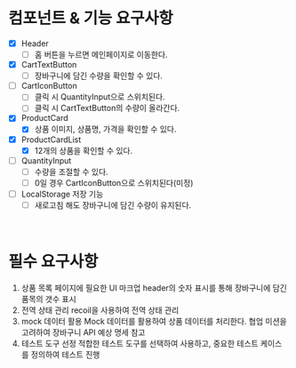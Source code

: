 # 컴포넌트 & 기능 요구사항

- [x] Header
  - [ ] 홈 버튼을 누르면 메인페이지로 이동한다.
- [x] CartTextButton
  - [ ] 장바구니에 담긴 수량을 확인할 수 있다.
- [ ] CartIconButton
  - [ ] 클릭 시 QuantityInput으로 스위치된다.
  - [ ] 클릭 시 CartTextButton의 수량이 올라간다.
- [x] ProductCard
  - [x] 상품 이미지, 상품명, 가격을 확인할 수 있다.
- [x] ProductCardList
  - [x] 12개의 상품을 확인할 수 있다.
- [ ] QuantityInput
  - [ ] 수량을 조절할 수 있다.
  - [ ] 0일 경우 CartIconButton으로 스위치된다(미정)
- [ ] LocalStorage 저장 기능
  - [ ] 새로고침 해도 장바구니에 담긴 수량이 유지된다.

<br>

# 필수 요구사항

1. 상품 목록 페이지에 필요한 UI 마크업
   header의 숫자 표시를 통해 장바구니에 담긴 품목의 갯수 표시
2. 전역 상태 관리
   recoil을 사용하여 전역 상태 관리
3. mock 데이터 활용
   Mock 데이터를 활용하여 상품 데이터를 처리한다. 협업 미션을 고려하여 장바구니 API 예상 명세 참고
4. 테스트 도구 선정
   적합한 테스트 도구를 선택하여 사용하고, 중요한 테스트 케이스를 정의하여 테스트 진행
